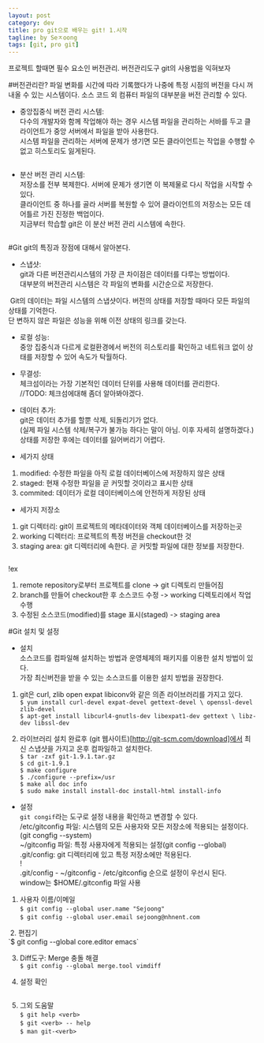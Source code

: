 ```yaml
---
layout: post
category: dev
title: pro git으로 배우는 git! 1.시작
tagline: by Seㅈoong
tags: [git, pro git]
---
```

프로젝트 할때면 필수 요소인 버전관리. 버전관리도구 git의 사용법을 익혀보자

<!--more-->

#버전관리란?
파일 변화를 시간에 따라 기록했다가 나중에 특정 시점의 버전을 다시 꺼내올 수 있는 시스템이다. 
소스 코드 외 컴퓨터 파일의 대부분을 버전 관리할 수 있다.
<img src="./git_img/1-1.png" alt="">


- 중앙집중식 버전 관리 시스템:<br>
다수의 개발자와 함께 작업해야 하는 경우 시스템 파일을 관리하는 서바를 두고 클라이언트가 중앙 서버에서 파일을 받아 사용한다. <br>
시스템 파일을 관리하는 서버에 문제가 생기면 모든 클라이언트는 작업을 수행할 수 없고 히스토리도 잃게된다.
<img src="./git_img/1-2.png" alt="">

- 분산 버전 관리 시스템:<br>
저장소를 전부 복제한다. 서버에 문제가 생기면 이 복제물로 다시 작업을 시작할 수 있다.<br>
클라이언트 중 하나를 골라 서버를 복원할 수 있어 클라이언트의 저장소는 모든 데어틀르 가진 진정한 백업이다.<br>
지금부터 학습할 git은 이 분산 버전 관리 시스템에 속한다.
<img src="./git_img/1-3.png" alt="">


#Git
git의 특징과 장점에 대해서 알아본다.

- 스냅샷:<br>
git과 다른 버전관리시스템의 가장 큰 차이점은 데이터를 다루는 방법이다.<br> 
대부분의 버전관리 시스템은 각 파일의 변화를 시간순으로 저장한다.<br>
<img src="./git_img/1-4.png" alt="">
Git의 데이터는 파일 시스템의 스냅샷이다. 버전의 상태를 저장할 때마다 모든 파일의 상태를 기억한다. <br>
단 변하지 않은 파일은 성능을 위해 이전 상태의 링크를 갖는다.<br>
<img src="./git_img/1-5.png" alt="">

- 로컬 성능:<br>
중앙 집중식과 다르게 로컬환경에서 버전의 히스토리를 확인하고 네트워크 없이 상태를 저장할 수 있어 속도가 탁월하다.<br>

- 무결성:<br>
체크섬이라는 가장 기본적인 데이터 단위를 사용해 데이터를 관리한다.<br>
//TODO: 체크섬에대해 좀더 알아봐야겠다.

- 데이터 추가:<br>
git은 데이터 추가를 할뿐 삭제, 되돌리기가 없다.<br>
(실제 파일 시스템 삭제/복구가 불가능 하다는 말이 아님. 이후 자세히 설명하겠다.)<br>
상태를 저장한 후에는 데이터를 잃어버리기 어렵다. <br>

- 세가지 상태<br>
1. modified: 수정한 파일을 아직 로컬 데이터베이스에 저장하지 않은 상태<br>
2. staged: 현재 수정한 파일을 곧 커밋할 것이라고 표시한 상태
3. commited: 데이터가 로컬 데이터베이스에 안전하게 저장된 상태<br>

- 세가지 저장소<br>
1. git 디렉터리: git이 프로젝트의 메타데이터와 객체 데이터베이스를 저장하는곳<br>
2. working 디렉터리: 프로젝트의 특정 버전을 checkout한 것<br>
3. staging area: git 디렉터리에 속한다. 곧 커밋할 파일에 대한 정보를 저장한다.<br>
<img src="./git_img/1-6.png" alt="">

!ex<br>
1. remote repository로부터 프로젝트를 clone -> git 디렉토리 만들어짐<br>
2. branch를 만들어 checkout한 후 소스코드 수정 -> working 디렉토리에서 작업 수행<br>
3. 수정된 소스코드(modified)를 stage 표시(staged) -> staging area<br>


#Git 설치 및 설정

- 설치<br>
소스코드를 컴파일해 설치하는 방법과 운영체제의 패키지를 이용한 설치 방법이 있다.<br>
가장 최신버전을 받을 수 있는 소스코드를 이용한 설치 방법을 권장한다.

1. git은 curl, zlib open expat libiconv와 같은 의존 라이브러리를 가지고 있다.<br>
`$ yum install curl-devel expat-devel gettext-devel \
openssl-devel zlib-devel`<br>
`$ apt-get install libcurl4-gnutls-dev libexpat1-dev gettext \
libz-dev libssl-dev`

2. 라이브러리 설치 완료후 (git 웹사이트)[http://git-scm.com/download]에서 최신 스냅샷을 가지고 온후 컴파일하고 설치한다.<br>
`$ tar -zxf git-1.9.1.tar.gz`<br>
`$ cd git-1.9.1`<br>
`$ make configure`<br>
`$ ./configure --prefix=/usr`<br>
`$ make all doc info`<br>
`$ sudo make install install-doc install-html install-info`<br>


- 설정<br>
`git congif`라는 도구로 설정 내용을 확인하고 변경할 수 있다.<br>
/etc/gitconfig 파일: 시스템의 모든 사용자와 모든 저장소에 적용되는 설정이다.(git congfig --system)<br>
~/gitconfig 파일: 특정 사용자에게 적용되는 설정(git config --global)<br>
.git/config: git 디렉터리에 있고 특정 저장소에만 적용된다.<br>
!<br>
    .git/config - ~/gitconfig - /etc/gitconfig 순으로 설정이 우선시 된다.<br>
    window는 $HOME/.gitconfig 파일 사용<br>

1. 사용자 이름/이메일<br>
`$ git config --global user.name "Sejoong"`<br>
`$ git config --global user.email sejoong@nhnent.com`
<img src="./git_img/1-6_1.png" alt="">
2. 편집기<br>
`$ git config --global core.editor emacs`

3. Diff도구: Merge 충돌 해결<br>
`$ git config --global merge.tool vimdiff`

4. 설정 확인<br>
<img src="git_img/1-6_2.png" alt="">

5. 그외 도움말<br>
`$ git help <verb>`<br>
`$ git <verb> -- help`<br>
`$ man git-<verb>`<br>
